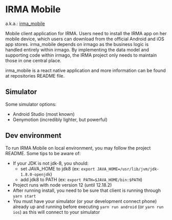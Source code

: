 # IRMA Mobile

a.k.a.: [irma_mobile](https://github.com/InternetNZ/irma_mobile)

Mobile client application for IRMA. Users need to install the IRMA app on her mobile device, which users can download 
from the official Android and iOS app stores. irma_mobile depends on irmago as the business logic is handled entirely 
within irmago. By implementing the data model and supporting code within irmago, the IRMA project only needs to maintain 
those in one central place.

irma_mobile is a react native application and more information can be found at repositories README file.

## Simulator

Some simulator options:

- Android Studio (most known)
- Genymotion (incredibly lighter, but powerful)

## Dev environment

To run IRMA Mobile on local environment, you may follow the project README. Some tips to be aware of:

- If your JDK is not jdk-8, you should:
  - set JAVA_HOME to jdk8 (ex: `export JAVA_HOME=/usr/lib/jvm/jdk-1.8.0-openjdk`)
  - add jdk8 to PATH (ex: `export PATH=$JAVA_HOME/bin:$PATH`)
- Project runs with node version 12 (until 12.18.2)
- After running install, you need to be sure that client is running through `yarn start`
- You must have your simulator (or your development connect phone) already up and running before 
executing `yarn run android` (or `yarn run ios`) as this will connect to your simulator
